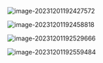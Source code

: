 ![image-20231201192427572](D:\NOTES\zattachment\image-20231201192427572.png)

![image-20231201192458818](D:\NOTES\zattachment\image-20231201192458818.png)



![image-20231201192529666](D:\NOTES\zattachment\image-20231201192529666.png)

![image-20231201192559484](D:\NOTES\zattachment\image-20231201192559484.png)















